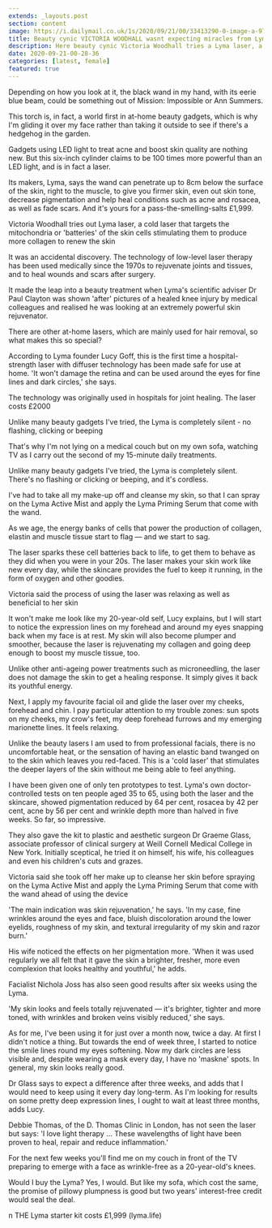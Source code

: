 ```yaml
---
extends: _layouts.post
section: content
image: https://i.dailymail.co.uk/1s/2020/09/21/00/33413290-0-image-a-97_1600643273496.jpg 
title: Beauty cynic VICTORIA WOODHALL wasnt expecting miracles from Lyma wand. But guess what... It works 
description: Here beauty cynic Victoria Woodhall tries a Lyma laser, a skincare tool that was first designed to heal joints in hospitals. This six-inch cylinder is 100 times more powerful than an LED light. 
date: 2020-09-21-00-28-36 
categories: [latest, female] 
featured: true 
--- 
```

Depending on how you look at it, the black wand in my hand, with its eerie blue beam, could be something out of Mission: Impossible or Ann Summers.

This torch is, in fact, a world first in at-home beauty gadgets, which is why I'm gliding it over my face rather than taking it outside to see if there's a hedgehog in the garden.

Gadgets using LED light to treat acne and boost skin quality are nothing new. But this six-inch cylinder claims to be 100 times more powerful than an LED light, and is in fact a laser.

Its makers, Lyma, says the wand can penetrate up to 8cm below the surface of the skin, right to the muscle, to give you firmer skin, even out skin tone, decrease pigmentation and help heal conditions such as acne and rosacea, as well as fade scars. And it's yours for a pass-the-smelling-salts £1,999.

Victoria Woodhall tries out Lyma laser, a cold laser that targets the mitochondria or 'batteries' of the skin cells stimulating them to produce more collagen to renew the skin

It was an accidental discovery. The technology of low-level laser therapy has been used medically since the 1970s to rejuvenate joints and tissues, and to heal wounds and scars after surgery.

It made the leap into a beauty treatment when Lyma's scientific adviser Dr Paul Clayton was shown 'after' pictures of a healed knee injury by medical colleagues and realised he was looking at an extremely powerful skin rejuvenator.

There are other at-home lasers, which are mainly used for hair removal, so what makes this so special?

According to Lyma founder Lucy Goff, this is the first time a hospital-strength laser with diffuser technology has been made safe for use at home. 'It won't damage the retina and can be used around the eyes for fine lines and dark circles,' she says.

The technology was originally used in hospitals for joint healing. The laser costs £2000

Unlike many beauty gadgets I've tried, the Lyma is completely silent - no flashing, clicking or beeping

That's why I'm not lying on a medical couch but on my own sofa, watching TV as I carry out the second of my 15-minute daily treatments.

Unlike many beauty gadgets I've tried, the Lyma is completely silent. There's no flashing or clicking or beeping, and it's cordless.

I've had to take all my make-up off and cleanse my skin, so that I can spray on the Lyma Active Mist and apply the Lyma Priming Serum that come with the wand.

As we age, the energy banks of cells that power the production of collagen, elastin and muscle tissue start to flag — and we start to sag.

The laser sparks these cell batteries back to life, to get them to behave as they did when you were in your 20s. The laser makes your skin work like new every day, while the skincare provides the fuel to keep it running, in the form of oxygen and other goodies.

Victoria said the process of using the laser was relaxing as well as beneficial to her skin

It won't make me look like my 20-year-old self, Lucy explains, but I will start to notice the expression lines on my forehead and around my eyes snapping back when my face is at rest. My skin will also become plumper and smoother, because the laser is rejuvenating my collagen and going deep enough to boost my muscle tissue, too.

Unlike other anti-ageing power treatments such as microneedling, the laser does not damage the skin to get a healing response. It simply gives it back its youthful energy.

Next, I apply my favourite facial oil and glide the laser over my cheeks, forehead and chin. I pay particular attention to my trouble zones: sun spots on my cheeks, my crow's feet, my deep forehead furrows and my emerging marionette lines. It feels relaxing.

Unlike the beauty lasers I am used to from professional facials, there is no uncomfortable heat, or the sensation of having an elastic band twanged on to the skin which leaves you red-faced. This is a 'cold laser' that stimulates the deeper layers of the skin without me being able to feel anything.

I have been given one of only ten prototypes to test. Lyma's own doctor-controlled tests on ten people aged 35 to 65, using both the laser and the skincare, showed pigmentation reduced by 64 per cent, rosacea by 42 per cent, acne by 56 per cent and wrinkle depth more than halved in five weeks. So far, so impressive.

They also gave the kit to plastic and aesthetic surgeon Dr Graeme Glass, associate professor of clinical surgery at Weill Cornell Medical College in New York. Initially sceptical, he tried it on himself, his wife, his colleagues and even his children's cuts and grazes.

Victoria said she took off her make up to cleanse her skin before spraying on the Lyma Active Mist and apply the Lyma Priming Serum that come with the wand ahead of using the device

'The main indication was skin rejuvenation,' he says. 'In my case, fine wrinkles around the eyes and face, bluish discoloration around the lower eyelids, roughness of my skin, and textural irregularity of my skin and razor burn.'

His wife noticed the effects on her pigmentation more. 'When it was used regularly we all felt that it gave the skin a brighter, fresher, more even complexion that looks healthy and youthful,' he adds.

Facialist Nichola Joss has also seen good results after six weeks using the Lyma.

'My skin looks and feels totally rejuvenated — it's brighter, tighter and more toned, with wrinkles and broken veins visibly reduced,' she says.

As for me, I've been using it for just over a month now, twice a day. At first I didn't notice a thing. But towards the end of week three, I started to notice the smile lines round my eyes softening. Now my dark circles are less visible and, despite wearing a mask every day, I have no 'maskne' spots. In general, my skin looks really good.

Dr Glass says to expect a difference after three weeks, and adds that I would need to keep using it every day long-term. As I'm looking for results on some pretty deep expression lines, I ought to wait at least three months, adds Lucy.

Debbie Thomas, of the D. Thomas Clinic in London, has not seen the laser but says: 'I love light therapy … These wavelengths of light have been proven to heal, repair and reduce inflammation.'

For the next few weeks you'll find me on my couch in front of the TV preparing to emerge with a face as wrinkle-free as a 20-year-old's knees.

Would I buy the Lyma? Yes, I would. But like my sofa, which cost the same, the promise of pillowy plumpness is good but two years' interest-free credit would seal the deal.

n THE Lyma starter kit costs £1,999 (lyma.life)


